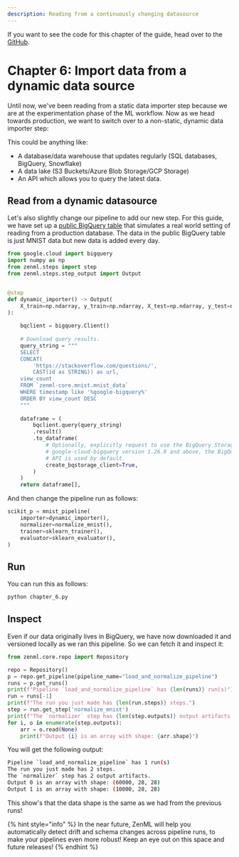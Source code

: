 ```yaml
---
description: Reading from a continuously changing datasource
---
```


If you want to see the code for this chapter of the guide, head over to the [GitHub](https://github.com/zenml-io/zenml/tree/main/examples/low_level_guide/chapter_6.py).

# Chapter 6: Import data from a dynamic data source

Until now, we've been reading from a static data importer step because we are at the experimentation phase of the ML workflow. Now as we head towards production, we want to switch over to a non-static, dynamic data importer step:

This could be anything like:

* A database/data warehouse that updates regularly (SQL databases, BigQuery, Snowflake)
* A data lake (S3 Buckets/Azure Blob Storage/GCP Storage)
* An API which allows you to query the latest data.

## Read from a dynamic datasource

Let's also slightly change our pipeline to add our new step. For this guide, we have set up a [public BigQuery table]() that simulates a real world setting of reading from a production database. The data in the public BigQuery table is just MNIST data but new data is added every day.

```python
from google.cloud import bigquery
import numpy as np
from zenml.steps import step
from zenml.steps.step_output import Output


@step
def dynamic_importer() -> Output(
    X_train=np.ndarray, y_train=np.ndarray, X_test=np.ndarray, y_test=np.ndarray
):
    
    bqclient = bigquery.Client()
    
    # Download query results.
    query_string = """
    SELECT
    CONCAT(
        'https://stackoverflow.com/questions/',
        CAST(id as STRING)) as url,
    view_count
    FROM `zenml-core.mnist.mnist_data`
    WHERE timestamp like '%google-bigquery%'
    ORDER BY view_count DESC
    """
    
    dataframe = (
        bqclient.query(query_string)
        .result()
        .to_dataframe(
            # Optionally, explicitly request to use the BigQuery Storage API. As of
            # google-cloud-bigquery version 1.26.0 and above, the BigQuery Storage
            # API is used by default.
            create_bqstorage_client=True,
        )
    )
    return dataframe[], 
```

And then change the pipeline run as follows:

```python
scikit_p = mnist_pipeline(
    importer=dynamic_importer(),
    normalizer=normalize_mnist(),
    trainer=sklearn_trainer(),
    evaluator=sklearn_evaluator(),
)
```

## Run
You can run this as follows:

```python
python chapter_6.py
```

## Inspect 

Even if our data originally lives in BigQuery, we have now downloaded it and versioned locally as we ran this pipeline. So we can fetch it and inspect it:

```python
from zenml.core.repo import Repository

repo = Repository()
p = repo.get_pipeline(pipeline_name="load_and_normalize_pipeline")
runs = p.get_runs()
print(f"Pipeline `load_and_normalize_pipeline` has {len(runs)} run(s)")
run = runs[-1]
print(f"The run you just made has {len(run.steps)} steps.")
step = run.get_step('normalize_mnist')
print(f"The `normalizer` step has {len(step.outputs)} output artifacts.")
for i, o in enumerate(step.outputs):
    arr = o.read(None)
    print(f"Output {i} is an array with shape: {arr.shape}")
```

You will get the following output:

```bash
Pipeline `load_and_normalize_pipeline` has 1 run(s)
The run you just made has 2 steps.
The `normalizer` step has 2 output artifacts.
Output 0 is an array with shape: (60000, 28, 28)
Output 1 is an array with shape: (10000, 28, 28)
```

This show's that the data shape is the same as we had from the previous runs!

{% hint style="info" %}
In the near future, ZenML will help you automatically detect drift and schema changes across pipeline runs, to make your pipelines even more robust! Keep an eye out on this space and future releases!
{% endhint %}
